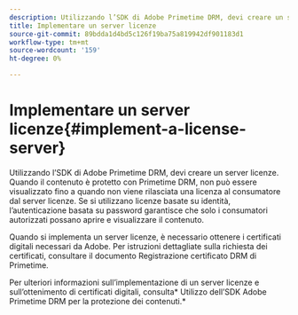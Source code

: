 ```yaml
---
description: Utilizzando l’SDK di Adobe Primetime DRM, devi creare un server licenze. Quando il contenuto è protetto con Primetime DRM, non può essere visualizzato fino a quando non viene rilasciata una licenza al consumatore dal server licenze. Se si utilizzano licenze basate su identità, l’autenticazione basata su password garantisce che solo i consumatori autorizzati possano aprire e visualizzare il contenuto.
title: Implementare un server licenze
source-git-commit: 89bdda1d4bd5c126f19ba75a819942df901183d1
workflow-type: tm+mt
source-wordcount: '159'
ht-degree: 0%

---
```



# Implementare un server licenze{#implement-a-license-server}

Utilizzando l’SDK di Adobe Primetime DRM, devi creare un server licenze. Quando il contenuto è protetto con Primetime DRM, non può essere visualizzato fino a quando non viene rilasciata una licenza al consumatore dal server licenze. Se si utilizzano licenze basate su identità, l’autenticazione basata su password garantisce che solo i consumatori autorizzati possano aprire e visualizzare il contenuto.

Quando si implementa un server licenze, è necessario ottenere i certificati digitali necessari da Adobe. Per istruzioni dettagliate sulla richiesta dei certificati, consultare il documento Registrazione certificato DRM di Primetime.

Per ulteriori informazioni sull’implementazione di un server licenze e sull’ottenimento di certificati digitali, consulta* Utilizzo dell’SDK Adobe Primetime DRM per la protezione dei contenuti.*
